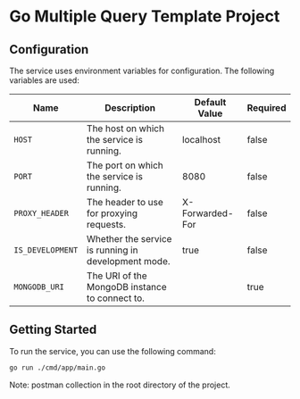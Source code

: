 # Go Multiple Query Template Project

## Configuration

The service uses environment variables for configuration. The following variables are used:

| Name             | Description                                         | Default Value   | Required |
| ---------------- | --------------------------------------------------- | --------------- | -------- |
| `HOST`           | The host on which the service is running.           | localhost       | false    |
| `PORT`           | The port on which the service is running.           | 8080            | false    |
| `PROXY_HEADER`   | The header to use for proxying requests.            | X-Forwarded-For | false    |
| `IS_DEVELOPMENT` | Whether the service is running in development mode. | true            | false    |
| `MONGODB_URI`    | The URI of the MongoDB instance to connect to.      |                 | true     |

## Getting Started

To run the service, you can use the following command:

```bash
go run ./cmd/app/main.go
```

Note: postman collection in the root directory of the project.

